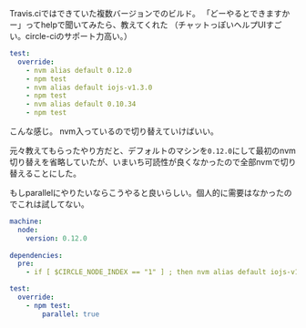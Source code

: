
Travis.ciではできていた複数バージョンでのビルド。
「どーやるとできますかー」ってhelpで聞いてみたら、教えてくれた
（チャットっぽいヘルプUIすごい。circle-ciのサポート力高い。）

```circle.yml
test:
  override:
    - nvm alias default 0.12.0
    - npm test
    - nvm alias default iojs-v1.3.0
    - npm test
    - nvm alias default 0.10.34
    - npm test
```
こんな感じ。
nvm入っているので切り替えていけばいい。

元々教えてもらったやり方だと、デフォルトのマシンを`0.12.0`にして最初のnvm切り替えを省略していたが、いまいち可読性が良くなかったので全部nvmで切り替えることにした。


もしparallelにやりたいならこうやると良いらしい。個人的に需要はなかったのでこれは試してない。

```circle.yml
machine:
  node:
    version: 0.12.0
 
dependencies:
  pre:
    - if [ $CIRCLE_NODE_INDEX == "1" ] ; then nvm alias default iojs-v1.3.0 ; fi

test:
  override:
    - npm test:
        parallel: true
```
